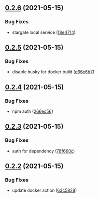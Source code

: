 ## [0.2.6](https://github.com/EddieHubCommunity/api/compare/v0.2.5...v0.2.6) (2021-05-15)


### Bug Fixes

* stargate local service ([18e4714](https://github.com/EddieHubCommunity/api/commit/18e47148e7840bbc67fd45cd8764dc86295d29e2))



## [0.2.5](https://github.com/EddieHubCommunity/api/compare/v0.2.4...v0.2.5) (2021-05-15)


### Bug Fixes

* disable husky for docker build ([e66c6b7](https://github.com/EddieHubCommunity/api/commit/e66c6b7c5925a975062a2a3aa0291cf1a34fd7b8))



## [0.2.4](https://github.com/EddieHubCommunity/api/compare/v0.2.3...v0.2.4) (2021-05-15)


### Bug Fixes

* npm auth ([266ec56](https://github.com/EddieHubCommunity/api/commit/266ec560fe6031670fd3dd98c3e5af978cbcf260))



## [0.2.3](https://github.com/EddieHubCommunity/api/compare/v0.2.2...v0.2.3) (2021-05-15)


### Bug Fixes

* auth for dependency ([78f660c](https://github.com/EddieHubCommunity/api/commit/78f660c67752b0d0a3acac580f47925adb1f4fe9))



## [0.2.2](https://github.com/EddieHubCommunity/api/compare/v0.2.1...v0.2.2) (2021-05-15)


### Bug Fixes

* update docker action ([63c5828](https://github.com/EddieHubCommunity/api/commit/63c5828e32fa087aa1ec01858090147d56ba04ab))



